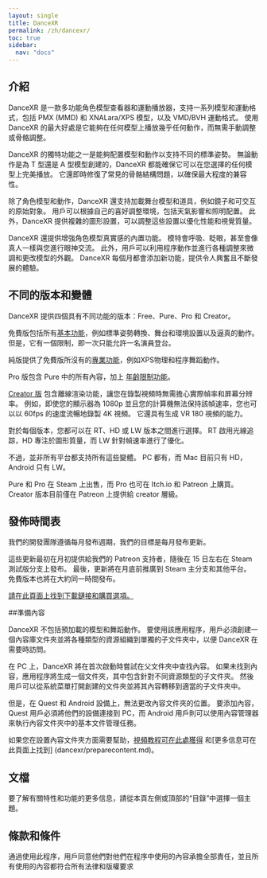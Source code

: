 ```yaml
---
layout: single
title: DanceXR
permalink: /zh/dancexr/
toc: true
sidebar:
  nav: "docs"
---
```


## 介紹

DanceXR 是一款多功能角色模型查看器和運動播放器，支持一系列模型和運動格式，包括 PMX (MMD) 和 XNALara/XPS 模型，以及 VMD/BVH 運動格式。 使用 DanceXR 的最大好處是它能夠在任何模型上播放幾乎任何動作，而無需手動調整或骨骼調整。

DanceXR 的獨特功能之一是能夠配置模型和動作以支持不同的標準姿勢。 無論動作是為 T 型還是 A 型模型創建的，DanceXR 都能確保它可以在您選擇的任何模型上完美播放。 它還即時修復了常見的骨骼結構問題，以確保最大程度的兼容性。

除了角色模型和動作，DanceXR 還支持加載舞台模型和道具，例如鏡子和可交互的原始對象。 用戶可以根據自己的喜好調整環境，包括天氣影響和照明配置。 此外，DanceXR 提供複雜的圖形設置，可以調整這些設置以優化性能和視覺質量。

DanceXR 還提供增強角色模型真實感的內置功能。 模特會呼吸、眨眼，甚至會像真人一樣與您進行眼神交流。 此外，用戶可以利用程序動作並進行各種調整來微調和更改模型的外觀。 DanceXR 每個月都會添加新功能，提供令人興奮且不斷發展的體驗。


## 不同的版本和變體

DanceXR 提供四個具有不同功能的版本：Free、Pure、Pro 和 Creator。

免費版包括所有[基本功能](dancexr/basic_features.md)，例如標準姿勢轉換、舞台和環境設置以及逼真的動作。 但是，它有一個限制，即一次只能允許一名演員登台。

純版提供了免費版所沒有的[專業功能](dancexr/pro_features.md)，例如XPS物理和程序舞蹈動作。

Pro 版包含 Pure 中的所有內容，加上 [年齡限制功能](dancexr/adult_features.md)。

[Creator 版](dancexr/creator.md) 包含離線渲染功能，讓您在錄製視頻時無需擔心實際幀率和屏幕分辨率。 例如，即使您的顯示器為 1080p 並且您的計算機無法保持該幀速率，您也可以以 60fps 的速度流暢地錄製 4K 視頻。 它還具有生成 VR 180 視頻的能力。

對於每個版本，您都可以在 RT、HD 或 LW 版本之間進行選擇。 RT 啟用光線追踪，HD 專注於圖形質量，而 LW 針對幀速率進行了優化。

不過，並非所有平台都支持所有這些變體。 PC 都有，而 Mac 目前只有 HD，Android 只有 LW。

Pure 和 Pro 在 Steam 上出售，而 Pro 也可在 Itch.io 和 Patreon 上購買。 Creator 版本目前僅在 Patreon 上提供給 creator 層級。


## 發佈時間表

我們的開發團隊遵循每月發布週期，我們的目標是每月發布更新。

這些更新最初在月初提供給我們的 Patreon 支持者，隨後在 15 日左右在 Steam 測試版分支上發布。 最後，更新將在月底前推廣到 Steam 主分支和其他平台。 免費版本也將在大約同一時間發布。

[請在此頁面上找到下載鏈接和購買選項。](dancexr/download.md)


##準備內容

DanceXR 不包括預加載的模型和舞蹈動作。 要使用該應用程序，用戶必須創建一個內容庫文件夾並將各種類型的資源組織到單獨的子文件夾中，以便 DanceXR 在需要時訪問。

在 PC 上，DanceXR 將在首次啟動時嘗試在父文件夾中查找內容。 如果未找到內容，應用程序將生成一個文件夾，其中包含針對不同資源類型的子文件夾。 然後用戶可以從系統菜單打開創建的文件夾並將其內容轉移到適當的子文件夾中。

但是，在 Quest 和 Android 設備上，無法更改內容文件夾的位置。 要添加內容，Quest 用戶必須將他們的設備連接到 PC，而 Android 用戶則可以使用內容管理器來執行內容文件夾中的基本文件管理任務。

如果您在設置內容文件夾方面需要幫助，[視頻教程可在此處獲得](https://www.youtube.com/watch?v=kjzxGEd8SqM&list=PLiOnKm2t3bhLV3HcABEs0xjqgrYcmDQcr&index=3) 和[更多信息可在此頁面上找到] (dancexr/preparecontent.md)。


## 文檔

要了解有關特性和功能的更多信息，請從本頁左側或頂部的“目錄”中選擇一個主題。


## 條款和條件
通過使用此程序，用戶同意他們對他們在程序中使用的內容承擔全部責任，並且所有使用的內容都符合所有法律和版權要求